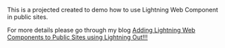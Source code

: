 This is a projected created to demo how to use Lightning Web Component in public sites.

For more details please go through my blog [Adding Lightning Web Components to Public Sites using Lightning Out!!!](https://itscloudyhere.blog/2019/10/29/adding-lwc-to-public-sites/)